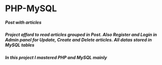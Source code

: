 # PHP-MySQL
##### Post with articles
##### Project afford to read articles grouped in Post. Also Register and Login in Admin panel for Update, Create and  Delete articles. All datas stored in MySQL tables
##### In this project I mastered PHP and MySQL mainly
